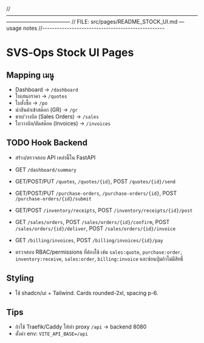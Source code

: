 // ————————————————————————————————————————————————
// FILE: src/pages/README_STOCK_UI.md — usage notes
//--------------------------------------------------
# SVS‑Ops Stock UI Pages


## Mapping เมนู
- Dashboard → `/dashboard`
- ใบเสนอราคา → `/quotes`
- ใบสั่งซื้อ → `/po`
- นำสินค้าเข้าสต๊อก (GR) → `/gr`
- ขาย/วางบิล (Sales Orders) → `/sales`
- ใบวางบิล/ตัดสต๊อค (Invoices) → `/invoices`


## TODO Hook Backend
- สร้าง/ตรวจสอบ API เหล่านี้ใน FastAPI
- GET `/dashboard/summary`
- GET/POST/PUT `/quotes`, `/quotes/{id}`, POST `/quotes/{id}/send`
- GET/POST/PUT `/purchase-orders`, `/purchase-orders/{id}`, POST `/purchase-orders/{id}/submit`
- GET/POST `/inventory/receipts`, POST `/inventory/receipts/{id}/post`
- GET `/sales/orders`, POST `/sales/orders/{id}/confirm`, POST `/sales/orders/{id}/deliver`, POST `/sales/orders/{id}/invoice`
- GET `/billing/invoices`, POST `/billing/invoices/{id}/pay`


- ตรวจสอบ RBAC/permissions ที่ต้องใช้ เช่น `sales:quote`, `purchase:order`, `inventory:receive`, `sales:order`, `billing:invoice` และซ่อนปุ่มถ้าไม่มีสิทธิ์


## Styling
- ใช้ shadcn/ui + Tailwind. Cards rounded-2xl, spacing p-6.


## Tips
- ถ้าใช้ Traefik/Caddy ให้ทำ proxy `/api` → backend 8080
- ตั้งค่า env: `VITE_API_BASE=/api`
